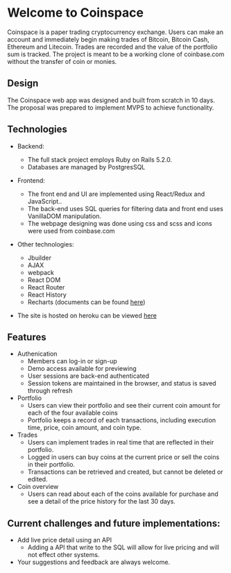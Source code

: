# Welcome to Coinspace

Coinspace is a paper trading cryptocurrency exchange. Users can make an account and immediately begin making trades of Bitcoin, Bitcoin Cash, Ethereum and Litecoin. Trades are recorded and the value of the portfolio sum is tracked. The project is meant to be a working clone of coinbase.com without the transfer of coin or monies.

## Design
The Coinspace web app was designed and built from scratch in 10 days. The proposal was prepared to implement MVPS to achieve functionality.

## Technologies
* Backend:
  * The full stack project employs Ruby on Rails 5.2.0.
  * Databases are managed by PostgresSQL

* Frontend:
  * The front end and UI are implemented using React/Redux and JavaScript..
  * The back-end uses SQL queries for filtering data and front end uses VanillaDOM manipulation.
  * The webpage designing was done using css and scss and icons were used from coinbase.com

* Other technologies:
  * Jbuilder
  * AJAX
  * webpack
  * React DOM
  * React Router
  * React History
  * Recharts (documents can be found [here](http://recharts.org/))

* The site is hosted on heroku can be viewed [here](https://aa-coinspace.herokuapp.com/)

## Features

* Authenication
  * Members can log-in or sign-up
  * Demo access available for previewing
  * User sessions are back-end authenticated
  * Session tokens are maintained in the browser, and status is saved through refresh
* Portfolio
  * Users can view their portfolio and see their current coin amount for each of the four available coins
  * Portfolio keeps a record of each transactions, including execution time, price, coin amount, and coin type.
* Trades
  * Users can implement trades in real time that are reflected in their portfolio.
  * Logged in users can buy coins at the current price or sell the coins in their portfolio.
  * Transactions can be retrieved and created, but cannot be deleted or edited.
* Coin overview  
  * Users can read about each of the coins available for purchase and see a detail of the price history for the last 30 days.

## Current challenges and future implementations:
  * Add live price detail using an API
    * Adding a API that write to the SQL will allow for live pricing and will not effect other systems.
  * Your suggestions and feedback are always welcome.
